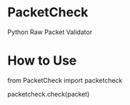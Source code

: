 # PacketCheck
Python Raw Packet Validator

# How to Use
from PacketCheck import packetcheck

packetcheck.check(packet)
